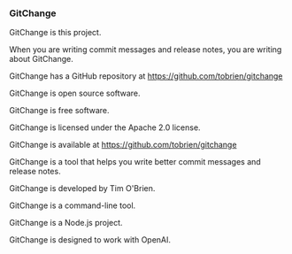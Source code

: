 ### GitChange

GitChange is this project.

When you are writing commit messages and release notes, you are writing about GitChange.

GitChange has a GitHub repository at https://github.com/tobrien/gitchange

GitChange is open source software.

GitChange is free software.

GitChange is licensed under the Apache 2.0 license.

GitChange is available at https://github.com/tobrien/gitchange

GitChange is a tool that helps you write better commit messages and release notes.

GitChange is developed by Tim O'Brien.

GitChange is a command-line tool.

GitChange is a Node.js project.

GitChange is designed to work with OpenAI.


